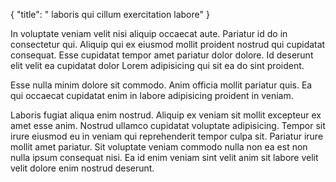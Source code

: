 {
  "title": " laboris qui cillum exercitation labore"
}

In voluptate veniam velit nisi aliquip occaecat aute. Pariatur id do in consectetur qui. Aliquip qui ex eiusmod mollit proident nostrud qui cupidatat consequat. Esse cupidatat tempor amet pariatur dolor dolore. Id deserunt elit velit ea cupidatat dolor Lorem adipisicing qui sit ea do sint proident.

Esse nulla minim dolore sit commodo. Anim officia mollit pariatur quis. Ea qui occaecat cupidatat enim in labore adipisicing proident in veniam.

Laboris fugiat aliqua enim nostrud. Aliquip ex veniam sit mollit excepteur ex amet esse anim. Nostrud ullamco cupidatat voluptate adipisicing. Tempor sit irure eiusmod eu in veniam qui reprehenderit tempor culpa sit. Pariatur irure mollit amet pariatur. Sit voluptate veniam commodo nulla non ea est non nulla ipsum consequat nisi. Ea id enim veniam sint velit anim sit labore velit velit dolore enim nostrud deserunt.